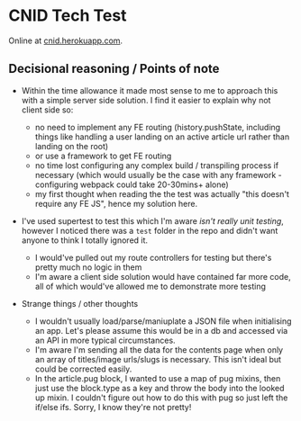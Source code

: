 # CNID Tech Test

Online at [cnid.herokuapp.com](http://cnid.herokuapp.com/).

## Decisional reasoning / Points of note

- Within the time allowance it made most sense to me to approach this with a simple server side solution. I find it easier to explain why not client side so:
  - no need to implement any FE routing (history.pushState, including things like handling a user landing on an active article url rather than landing on the root)
  - or use a framework to get FE routing
  - no time lost configuring any complex build / transpiling process if necessary (which would usually be the case with any framework - configuring webpack could take 20-30mins+ alone)
  - my first thought when reading the the test was actually "this doesn't require any FE JS", hence my solution here.

- I've used supertest to test this which I'm aware _isn't really unit testing_, however I noticed there was a `test` folder in the repo and didn't want anyone to think I totally ignored it.
  - I would've pulled out my route controllers for testing but there's pretty much no logic in them
  - I'm aware a client side solution would have contained far more code, all of which would've allowed me to demonstrate more testing

- Strange things / other thoughts
  - I wouldn't usually load/parse/maniuplate a JSON file when initialising an app. Let's please assume this would be in a db and accessed via an API in more typical circumstances.
  - I'm aware I'm sending all the data for the contents page when only an array of titles/image urls/slugs is necessary. This isn't ideal but could be corrected easily.
  - In the article.pug block, I wanted to use a map of pug mixins, then just use the block.type as a key and throw the body into the looked up mixin. I couldn't figure out how to do this with pug so just left the if/else ifs. Sorry, I know they're not pretty!
